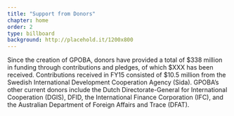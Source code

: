 ```yaml
---
title: "Support from Donors"
chapter: home
order: 2
type: billboard
background: http://placehold.it/1200x800
---
```


Since the creation of GPOBA, donors have provided a total of $338 million in funding through contributions and pledges, of which $XXX has been received. Contributions received in FY15 consisted of $10.5 million from the Swedish International Development Cooperation Agency (Sida). GPOBA’s other current donors include the Dutch Directorate-General for International Cooperation (DGIS), DFID, the International Finance Corporation (IFC), and the Australian Department of Foreign Affairs and Trace (DFAT). 

<!-- Link to Donors’ websites? via clickable icons? -->

<!-- Link to: Pop-up tables? - Financial statements appendix of donor contributions -->
